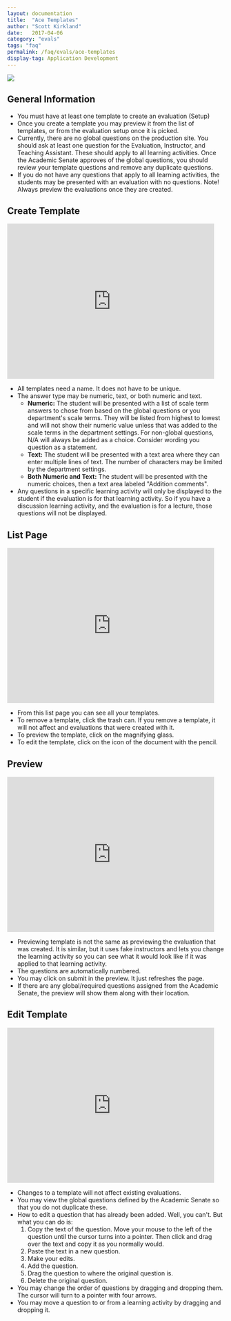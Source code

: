```yaml
---
layout: documentation
title:  "Ace Templates"
author: "Scott Kirkland"
date:   2017-04-06
category: "evals"
tags: "faq"
permalink: /faq/evals/ace-templates
display-tag: Application Development
---
```


![](https://i.embed.ly/1/image?url=http%3A%2F%2Fucdavis.github.io%2FACE%2Fimages%2Ffaq%2FAceTemplateButton.png&key=afea23f29e5a4f63bd166897e3dc72df)

## General Information

- You must have at least one template to create an evaluation (Setup)
- Once you create a template you may preview it from the list of templates, or from the evaluation setup once it is picked.
- Currently, there are no global questions on the production site. You should ask at least one question for the Evaluation, Instructor, and Teaching Assistant. These should apply to all learning activities. Once the Academic Senate approves of the global questions, you should review your template questions and remove any duplicate questions.
- If you do not have any questions that apply to all learning activities, the students may be presented with an evaluation with no questions. Note! Always preview the evaluations once they are created.

## Create Template

<iframe width="480" height="360" src="http://www.youtube.com/embed/caYcjIxL9ms" frameborder="0"> </iframe>

- All templates need a name. It does not have to be unique.
- The answer type may be numeric, text, or both numeric and text.
   - **Numeric:**
      The student will be presented with a list of scale term answers to chose from based on the global questions or you department's scale terms. They will be listed from highest to lowest and will not show their numeric value unless that was added to the scale terms in the department settings. For non-global questions, N/A will always be added as a choice. Consider wording you question as a statement.
   - **Text:**
      The student will be presented with a text area where they can enter multiple lines of text. The number of characters may be limited by the department settings.
   - **Both Numeric and Text:**
      The student will be presented with the numeric choices, then a text area labeled "Addition comments". 
- Any questions in a specific learning activity will only be displayed to the student if the evaluation is for that learning activity. So if you have a discussion learning activity, and the evaluation is for a lecture, those questions will not be displayed.

## List Page 

<iframe width="480" height="360" src="http://www.youtube.com/embed/ajv5FN22ryM" frameborder="0"> </iframe>

- From this list page you can see all your templates.
- To remove a template, click the trash can. If you remove a template, it will not affect and evaluations that were created with it.
- To preview the template, click on the magnifying glass.
- To edit the template, click on the icon of the document with the pencil.

## Preview

<iframe width="480" height="360" src="http://www.youtube.com/embed/5Y0Az9Z9g8w" frameborder="0"> </iframe>

- Previewing template is not the same as previewing the evaluation that was created. It is similar, but it uses fake instructors and lets you change the learning activity so you can see what it would look like if it was applied to that learning activity.
- The questions are automatically numbered.
- You may click on submit in the preview. It just refreshes the page.
- If there are any global/required questions assigned from the Academic Senate, the preview will show them along with their location.

## Edit Template

<iframe width="480" height="360" src="http://www.youtube.com/embed/Al894ODLxes" frameborder="0"> </iframe>

- Changes to a template will not affect existing evaluations.
- You may view the global questions defined by the Academic Senate so that you do not duplicate these.
- How to edit a question that has already been added.
   Well, you can't. But what you can do is:
   1) Copy the text of the question. Move your mouse to the left of the question until the cursor turns into a pointer. Then click and drag over the text and copy it as you normally would.
   2) Paste the text in a new question.
   3) Make your edits.
   4) Add the question.
   5) Drag the question to where the original question is.
   6) Delete the original question.
- You may change the order of questions by dragging and dropping them. The cursor will turn to a pointer with four arrows.
- You may move a question to or from a learning activity by dragging and dropping it.

